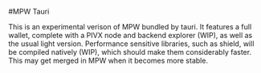 #MPW Tauri

This is an experimental verison of MPW bundled by tauri.
It features a full wallet, complete with a PIVX node and backend explorer (WIP), as well as the usual light version.
Performance sensitive libraries, such as shield, will be compiled natively (WIP), which should make them considerably faster.
This may get merged in MPW when it becomes more stable.
